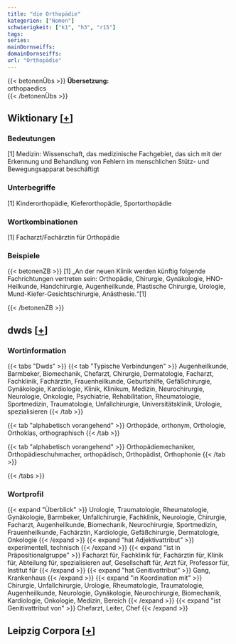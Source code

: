 ```yaml
---
title: "die Orthopädie"
kategorien: ["Nomen"]
schwierigkeit: ["k1", "h3", "r15"]
tags:
series:
mainDornseiffs:
domainDornseiffs:
url: "Orthopädie"
---
```


{{< betonenÜbs >}}
**Übersetzung:**  
orthopaedics  
{{< /betonenÜbs >}}

## Wiktionary [[+](https://de.wiktionary.org/wiki/Orthopädie)]

### Bedeutungen
[1] Medizin: Wissenschaft, das medizinische Fachgebiet, das sich mit der Erkennung und Behandlung von Fehlern im menschlichen Stütz- und Bewegungsapparat beschäftigt  

### Unterbegriffe
[1] Kinderorthopädie, Kieferorthopädie, Sportorthopädie  

### Wortkombinationen
[1] Facharzt/Fachärztin für Orthopädie  

### Beispiele
{{< betonenZB >}}
[1] „An der neuen Klinik werden künftig folgende Fachrichtungen vertreten sein: Orthopädie, Chirurgie, Gynäkologie, HNO-Heilkunde, Handchirurgie, Augenheilkunde, Plastische Chirurgie, Urologie, Mund-Kiefer-Gesichtschirurgie, Anästhesie.“[1]  

{{< /betonenZB >}}


## dwds [[+](https://www.dwds.de/wb/Orthopädie)]

### Wortinformation
{{< tabs "Dwds" >}}
{{< tab "Typische Verbindungen" >}}
Augenheilkunde, Barmbeker, Biomechanik, Chefarzt, Chirurgie, Dermatologie, Facharzt, Fachklinik, Fachärztin, Frauenheilkunde, Geburtshilfe, Gefäßchirurgie, Gynäkologie, Kardiologie, Klinik, Klinikum, Medizin, Neurochirurgie, Neurologie, Onkologie, Psychiatrie, Rehabilitation, Rheumatologie, Sportmedizin, Traumatologie, Unfallchirurgie, Universitätsklinik, Urologie, spezialisieren
{{< /tab >}}

{{< tab "alphabetisch vorangehend" >}}
Orthopäde, orthonym, Orthologie, Orthoklas, orthographisch
{{< /tab >}}

{{< tab "alphabetisch vorangehend" >}}
Orthopädiemechaniker, Orthopädieschuhmacher, orthopädisch, Orthopädist, Orthophonie
{{< /tab >}}

{{< /tabs >}}

### Wortprofil
{{< expand "Überblick" >}} Urologie, Traumatologie, Rheumatologie, Gynäkologie, Barmbeker, Unfallchirurgie, Fachklinik, Neurologie, Chirurgie, Facharzt, Augenheilkunde, Biomechanik, Neurochirurgie, Sportmedizin, Frauenheilkunde, Fachärztin, Kardiologie, Gefäßchirurgie, Dermatologie, Onkologie {{< /expand >}}
{{< expand "hat Adjektivattribut" >}} experimentell, technisch {{< /expand >}}
{{< expand "ist in Präpositionalgruppe" >}} Facharzt für, Fachklinik für, Fachärztin für, Klinik für, Abteilung für, spezialisieren auf, Gesellschaft für, Arzt für, Professor für, Institut für {{< /expand >}}
{{< expand "hat Genitivattribut" >}} Gang, Krankenhaus {{< /expand >}}
{{< expand "in Koordination mit" >}} Chirurgie, Unfallchirurgie, Urologie, Rheumatologie, Traumatologie, Augenheilkunde, Neurologie, Gynäkologie, Neurochirurgie, Biomechanik, Kardiologie, Onkologie, Medizin, Bereich {{< /expand >}}
{{< expand "ist Genitivattribut von" >}} Chefarzt, Leiter, Chef {{< /expand >}}

## Leipzig Corpora [[+](https://corpora.uni-leipzig.de/en/res?word=Orthopädie&corpusId=deu_newscrawl-public_2018)]

